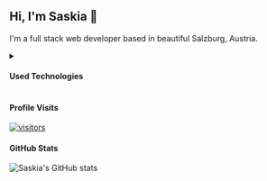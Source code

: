 ## Hi, I'm Saskia 👋

I'm a full stack web developer based in beautiful Salzburg, Austria.

<details>
<summary>
    <h4>Used Technologies</h4>
</summary>
  <h4>Languages</h4>
  [![PHP Badge](https://img.shields.io/badge/-PHP-8892BF?style=for-the-badge&labelColor=black&logo=php&logoColor=8892BF)](#)
  [![JavaScript Badge](https://img.shields.io/badge/-JavaScript-F7DF1E?style=for-the-badge&labelColor=black&logo=javascript&logoColor=F7DF1E)](#)
  
  <h4>Frameworks</h4>
  [![React Badge](https://img.shields.io/badge/-React-61DBFB?style=for-the-badge&labelColor=black&logo=react&logoColor=61DBFB)](#)
</details>

#### Profile Visits
[![visitors](https://visitor-badge.glitch.me/badge?page_id=saskiaschild.saskiaschild)](#)

#### GitHub Stats
![Saskia's GitHub stats](https://github-readme-stats.vercel.app/api?username=saskiaschild&show_icons=true&theme=radical)

